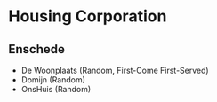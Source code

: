# Housing Corporation

## Enschede

- De Woonplaats (Random, First-Come First-Served)
- Domijn (Random)
- OnsHuis (Random)
